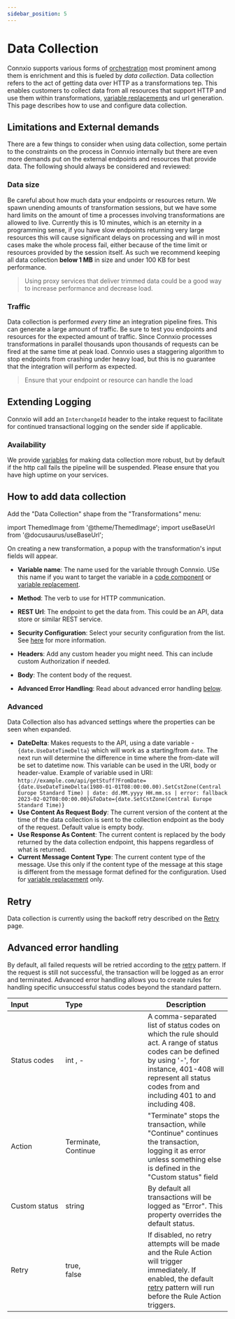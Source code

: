 ```yaml
---
sidebar_position: 5
---
```


# Data Collection

Connxio supports various forms of [orchestration](/getting-started/core-concepts) most prominent among them is enrichment and this is fueled by *data collection*. Data collection refers to the act of getting data over HTTP as a transformations tep. This enables customers to collect data from all resources that support HTTP and use them within transformations, [variable replacements](/connxio-portal/variables/variable-replacement) and url generation. This page describes how to use and configure data collection.

## Limitations and External demands

There are a few things to consider when using data collection, some pertain to the constraints on the process in Connxio internally but there are even more demands put on the external endpoints and resources that provide data. The following should always be considered and reviewed:

### Data size

Be careful about how much data your endpoints or resources return. We spawn unending amounts of transformation sessions, but we have some hard limits on the amount of time a processes involving transformations are allowed to live. Currently this is 10 minutes, which is an eternity in a programming sense, if you have slow endpoints returning very large resources this will cause significant delays on processing and will in most cases make the whole process fail, either because of the time limit or resources provided by the session itself. As such we recommend keeping all data collection **below 1 MB** in size and under 100 KB for best performance.

>Using proxy services that deliver trimmed data could be a good way to increase performance and decrease load.

### Traffic

Data collection is performed *every time* an integration pipeline fires. This can generate a large amount of traffic. Be sure to test you endpoints and resources for the expected amount of traffic. Since Connxio processes transformations in parallel thousands upon thousands of requests can be fired at the same time at peak load. Connxio uses a staggering algorithm to stop endpoints from crashing under heavy load, but this is no guarantee that the integration will perform as expected.

>Ensure that your endpoint or resource can handle the load

## Extending Logging

Connxio will add an `InterchangeId` header to the intake request to facilitate for continued transactional logging on the sender side if applicable.

### Availability

We provide [variables](#how-to-add-data-collection) for making data collection more robust, but by default if the http call fails the pipeline will be suspended. Please ensure that you have high uptime on your services.

## How to add data collection

Add the "Data Collection" shape from the "Transformations" menu:

import ThemedImage from '@theme/ThemedImage';
import useBaseUrl from '@docusaurus/useBaseUrl';

<div style={{maxWidth: '400px'}}>
  <ThemedImage
    alt="outbound connections"
    sources={{
      light: useBaseUrl('/img/docs/transformations/transformations-light.webp'),
      dark: useBaseUrl('/img/docs/transformations/transformations-dark.webp#dark-only'),
    }}
  />
</div>

On creating a new transformation, a popup with the transformation's input fields will appear. 

<div style={{maxWidth: '400px'}}>
  <ThemedImage
    alt="outbound connections"
    sources={{
      light: useBaseUrl('/img/docs/transformations/datacol-light.webp'),
      dark: useBaseUrl('/img/docs/transformations/datacol-dark.webp#dark-only'),
    }}
  />
</div>

- **Variable name**: The name used for the variable through Connxio. USe this name if you want to target the variable in a [code component](/integrations/transformation/code-components) or [variable replacement](/connxio-portal/variables/variable-replacement).
- **Method**: The verb to use for HTTP communication.
- **REST Url**: The endpoint to get the data from. This could be an API, data store or similar REST service.
- **Security Configuration**: Select your security configuration from the list. See [here](/connxio-portal/security-configurations) for more information.
- **Headers**: Add any custom header you might need. This can include custom Authorization if needed.

    <div style={{maxWidth: '400px'}}>
        <ThemedImage
            alt="outbound connections"
            sources={{
            light: useBaseUrl('/img/docs/transformations/datacol-headers-light.webp'),
            dark: useBaseUrl('/img/docs/transformations/datacol-headers-dark.webp#dark-only'),
            }}
        />
    </div>

- **Body**: The content body of the request.

    <div style={{maxWidth: '400px'}}>
        <ThemedImage
            alt="outbound connections"
            sources={{
            light: useBaseUrl('/img/docs/transformations/datacol-body-light.webp'),
            dark: useBaseUrl('/img/docs/transformations/datacol-body-dark.webp#dark-only'),
            }}
        />
    </div>

- **Advanced Error Handling**: Read about advanced error handling [below](#advanced-error-handling).

### Advanced
Data Collection also has advanced settings where the properties can be seen when expanded.

<div style={{maxWidth: '400px'}}>
  <ThemedImage
    alt="outbound connections"
    sources={{
      light: useBaseUrl('/img/docs/transformations/datacol-advanced-light.webp'),
      dark: useBaseUrl('/img/docs/transformations/datacol-advanced-dark.webp#dark-only'),
    }}
  />
</div>

- **DateDelta**: Makes requests to the API, using a date variable - `{date.UseDateTimeDelta}` which will work as a starting/from `date`. The next run will determine the difference in time where the from-date will be set to datetime now.
This variable can be used in the URI, body or header-value.
Example of variable used in URI: `http://example.com/api/getStuff?FromDate={date.UseDateTimeDelta(1980-01-01T08:00:00.00).SetCstZone(Central Europe Standard Time) | date: dd.MM.yyyy HH.mm.ss | error: fallback 2023-02-02T08:00:00.00}&ToDate={date.SetCstZone(Central Europe Standard Time)}`
- **Use Content As Request Body**: The current version of the content at the time of the data collection is sent to the collection endpoint as the body of the request. Default value is empty body.
- **Use Response As Content**: The current content is replaced by the body returned by the data collection endpoint, this happens regardless of what is returned.
- **Current Message Content Type**: The current content type of the message. Use this only if the content type of the message at this stage is different from the message format defined for the configuration. Used for [variable replacement](/connxio-portal/variables/variable-replacement) only.


## Retry

Data collection is currently using the backoff retry described on the [Retry](/integrations/retry) page.

## Advanced error handling

By default, all failed requests will be retried according to the [retry](#retry) pattern. If the request is still not successful, the transaction will be logged as an error and terminated. Advanced error handling allows you to create rules for handling specific unsuccessful status codes beyond the standard pattern.

<div style={{maxWidth: '400px'}}>
  <ThemedImage
    alt="outbound connections"
    sources={{
      light: useBaseUrl('/img/docs/transformations/datacol-error-light.webp'),
      dark: useBaseUrl('/img/docs/transformations/datacol-error-dark.webp#dark-only'),
    }}
  />
</div>

| Input&nbsp;&nbsp;&nbsp;&nbsp;&nbsp;&nbsp;&nbsp;&nbsp;&nbsp;&nbsp;&nbsp;&nbsp;&nbsp;&nbsp;&nbsp;&nbsp;  | Type&nbsp;&nbsp;&nbsp;&nbsp;&nbsp;&nbsp;&nbsp;&nbsp;&nbsp;&nbsp;&nbsp;&nbsp;&nbsp;&nbsp;&nbsp;&nbsp;&nbsp;&nbsp;&nbsp;&nbsp;&nbsp;&nbsp;&nbsp;&nbsp;&nbsp;&nbsp;&nbsp;&nbsp;&nbsp;&nbsp;&nbsp; | Description |
|---|---| --- |
| Status codes | int , - | A comma-separated list of status codes on which the rule should act. A range of status codes can be defined by using '-', for instance, 401-408 will represent all status codes from and including 401 to and including 408. |
| Action | Terminate,<br /> Continue | "Terminate" stops the transaction, while "Continue" continues the transaction, logging it as error unless something else is defined in the "Custom status" field |
| Custom status | string | By default all transactions will be logged as "Error". This property overrides the default status. |
| Retry | true,<br />false | If disabled, no retry attempts will be made and the Rule Action will trigger immediately. If enabled, the default [retry](#retry) pattern will run before the Rule Action triggers. |
